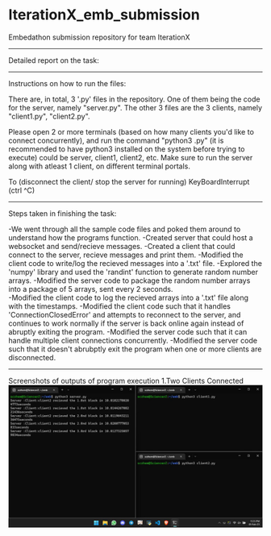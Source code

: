 # IterationX_emb_submission
Embedathon submission repository for team IterationX

--------
Detailed report on the task:





--------
Instructions on how to run the files:

There are, in total, 3 '.py' files in the repository.
One of them being the code for the server, namely "server.py".
The other 3 files are the 3 clients, namely "client1.py", "client2.py".

Please open 2 or more terminals (based on how many clients you'd like to connect concurrently), and run the command "python3 <filename>.py" (it is recommended to have python3 installed on the system before trying to execute)
<filename> could be server, client1, client2, etc. Make sure to run the server along with atleast 1 client, on different terminal portals.

To (disconnect the client/ stop the server for running) KeyBoardInterrupt (ctrl ^C)
 
--------
Steps taken in finishing the task:
  
-We went through all the sample code files and poked them around to understand how the programs function.
-Created server that could host a websocket and send/recieve messages.
-Created a client that could connect to the server, recieve messages and print them.
-Modified the client code to write/log the recieved messages into a '.txt' file.
-Explored the 'numpy' library and used the 'randint' function to generate random number arrays.
-Modified the server code to package the random number arrays into a package of 5 arrays, sent every 2 seconds.  
-Modified the client code to log the recieved arrays into a '.txt' file along with the timestamps.
-Modified the client code such that it handles 'ConnectionClosedError' and attempts to reconnect to the server, and continues to work normally if the server is back online again instead of abruptly exiting the program. 
-Modified the server code such that it can handle multiple client connections concurrently.
-Modified the server code such that it doesn't abrubptly exit the program when one or more clients are disconnected.
  
--------
Screenshots of outputs of program execution
1.Two Clients Connected
![Thise is an image](https://github.com/deepakachu5114/IterationX_emb_submission/blob/master/Output/WhatsApp%20Image%202023-02-01%20at%2023.25.56.jpg)
  
  
  
